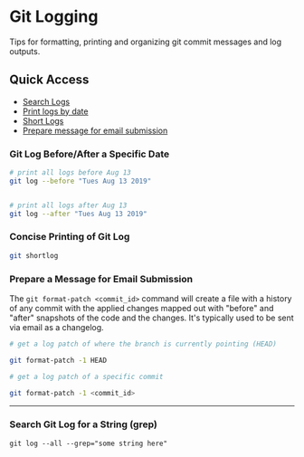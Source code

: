 # Git Logging
Tips for formatting, printing and organizing git commit messages and log outputs.

## Quick Access
- [Search Logs](#search-git-log-for-a-string-grep)
- [Print logs by date](#git-log-beforeafter-a-specific-date)
- [Short Logs](#concise-printing-of-git-log)
- [Prepare message for email submission](#prepare-a-message-for-email-submission)


### Git Log Before/After a Specific Date
```bash
# print all logs before Aug 13
git log --before "Tues Aug 13 2019"


# print all logs after Aug 13
git log --after "Tues Aug 13 2019"
```

### Concise Printing of Git Log
```bash
git shortlog
```

### Prepare a Message for Email Submission
The ```git format-patch <commit_id>``` command will create a file with a history of any commit with the applied changes mapped out with "before" and "after" snapshots of the code and the changes. It's typically used to be sent via email as a changelog.
```bash
# get a log patch of where the branch is currently pointing (HEAD)

git format-patch -1 HEAD

# get a log patch of a specific commit

git format-patch -1 <commit_id>

```

--------

### Search Git Log for a String (grep)
```
git log --all --grep="some string here"
```

